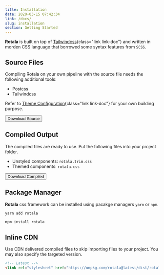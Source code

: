 ```yaml
---
title: Installation
date: 2020-03-15 07:42:34
link: /docs/
slug: installation
section: Getting Started
---
```


**Rotala** is built on top of [Tailwindcss](https://tailwindcss.com){class="link link-doc"} and written in morden CSS language that borrowed some syntax features from `SCSS`.

## Source Files
Compiling Rotala on your own pipeline with the source file needs the following additional tools:
- Postcss
- Tailwindcss

Refer to [Theme Configuration](/docs/theme-configuration){class="link link-doc"} for your own building purpose.

<button class="button button-primary">Download Source</button>

## Compiled Output
The compiled files are ready to use. Put the following files into your project folder.
- Unstyled components: `rotala.trim.css`
- Themed components: `rotala.css`

<button class="button button-primary">Download Compiled</button>


## Package Manager
**Rotala** css framework can be installed using pacakge managers `yarn` or `npm`.

```bash
yarn add rotala

npm install rotala
```

## Inline CDN
Use CDN delivered compiled files to skip importing files to your project. You may also specify the targeted version.

```html
<!-- Latest -->
<link rel="stylesheet" href="https://unpkg.com/rotala@latest/dist/rotala.css">
```
